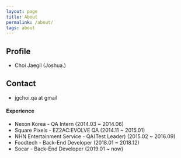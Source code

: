 ```yaml
---
layout: page
title: About
permalink: /about/
tags: about
---
```


## Profile

*   Choi Jaegil (Joshua.)

## Contact
*   jgchoi.qa at gmail

#### Experience

*   Nexon Korea - QA Intern (2014.03 ~ 2014.06)
*   Square Pixels - EZ2AC:EVOLVE QA (2014.11 ~ 2015.01)
*   NHN Entertainment Service - QA(Test Leader) (2015.02 ~ 2016.09)
*   Foodtech - Back-End Developer (2018.01 ~ 2018.12)
*   Socar - Back-End Developer (2019.01 ~ now)
